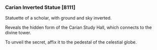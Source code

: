 ### Carian Inverted Statue [8111]

Statuette of a scholar, with ground and sky inverted.

Reveals the hidden form of the Carian Study Hall, which connects to the divine tower.

To unveil the secret, affix it to the pedestal of the celestial globe.